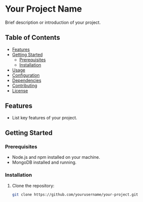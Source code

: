 # Your Project Name

Brief description or introduction of your project.

## Table of Contents

- [Features](#features)
- [Getting Started](#getting-started)
  - [Prerequisites](#prerequisites)
  - [Installation](#installation)
- [Usage](#usage)
- [Configuration](#configuration)
- [Dependencies](#dependencies)
- [Contributing](#contributing)
- [License](#license)

## Features

- List key features of your project.

## Getting Started

### Prerequisites

- Node.js and npm installed on your machine.
- MongoDB installed and running.

### Installation

1. Clone the repository:

   ```bash
   git clone https://github.com/yourusername/your-project.git
